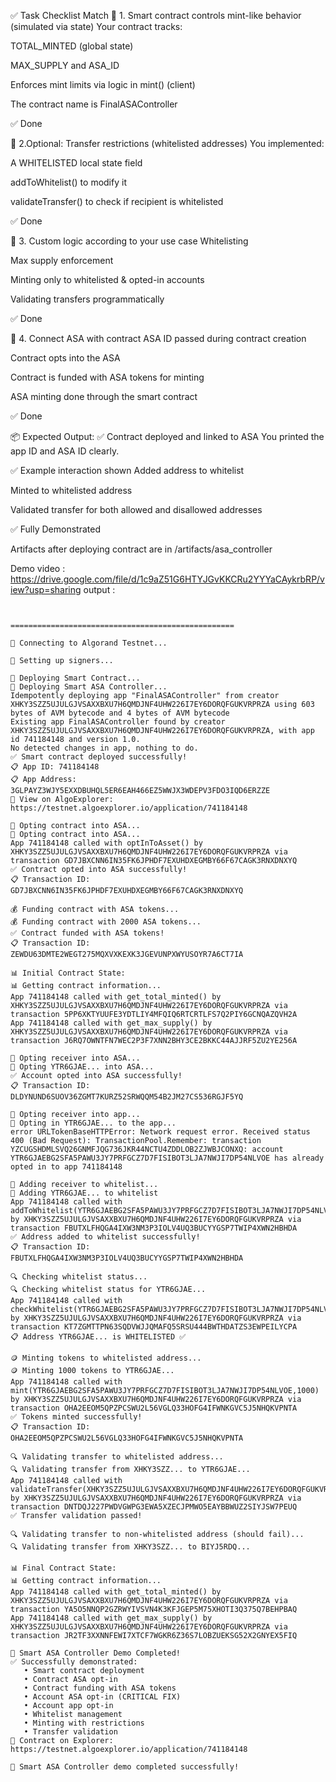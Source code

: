 
✅ Task Checklist Match
🔹 1. Smart contract controls mint-like behavior (simulated via state)
Your contract tracks:

TOTAL_MINTED (global state)

MAX_SUPPLY and ASA_ID

Enforces mint limits via logic in mint()  (client)

The contract name is FinalASAController


✅ Done

🔹 2.Optional: Transfer restrictions (whitelisted addresses)
You implemented:

A WHITELISTED local state field

addToWhitelist() to modify it

validateTransfer() to check if recipient is whitelisted

✅ Done

🔹 3. Custom logic according to your use case
Whitelisting

Max supply enforcement

Minting only to whitelisted & opted-in accounts

Validating transfers programmatically

✅ Done

🔹 4. Connect ASA with contract
ASA ID passed during contract creation

Contract opts into the ASA

Contract is funded with ASA tokens for minting

ASA minting done through the smart contract

✅ Done

📦 Expected Output:
✅ Contract deployed and linked to ASA
You printed the app ID and ASA ID clearly.

✅ Example interaction shown
Added address to whitelist

Minted to whitelisted address

Validated transfer for both allowed and disallowed addresses

✅ Fully Demonstrated


Artifacts after deploying contract are in /artifacts/asa_controller

Demo video : https://drive.google.com/file/d/1c9aZ51G6HTYJGvKKCRu2YYYaCAykrbRP/view?usp=sharing
output :

``` 


==================================================

📡 Connecting to Algorand Testnet...

🔐 Setting up signers...

🚀 Deploying Smart Contract...
🚀 Deploying Smart ASA Controller...
Idempotently deploying app "FinalASAController" from creator XHKY3SZZ5UJULGJVSAXXBXU7H6QMDJNF4UHW226I7EY6DORQFGUKVRPRZA using 603 bytes of AVM bytecode and 4 bytes of AVM bytecode
Existing app FinalASAController found by creator XHKY3SZZ5UJULGJVSAXXBXU7H6QMDJNF4UHW226I7EY6DORQFGUKVRPRZA, with app id 741184148 and version 1.0.
No detected changes in app, nothing to do.
✅ Smart contract deployed successfully!
📋 App ID: 741184148
📋 App Address: 3GLPAYZ3WJY5EXXDBUHQL5ER6EAH466EZ5WWJX3WDEPV3FDO3IQD6ERZZE
🔗 View on AlgoExplorer: https://testnet.algoexplorer.io/application/741184148

🔗 Opting contract into ASA...
🔗 Opting contract into ASA...
App 741184148 called with optInToAsset() by XHKY3SZZ5UJULGJVSAXXBXU7H6QMDJNF4UHW226I7EY6DORQFGUKVRPRZA via transaction GD7JBXCNN6IN35FK6JPHDF7EXUHDXEGMBY66F67CAGK3RNXDNXYQ
✅ Contract opted into ASA successfully!
📋 Transaction ID: GD7JBXCNN6IN35FK6JPHDF7EXUHDXEGMBY66F67CAGK3RNXDNXYQ

💰 Funding contract with ASA tokens...
💰 Funding contract with 2000 ASA tokens...
✅ Contract funded with ASA tokens!
📋 Transaction ID: ZEWDU63DMTE2WEGT275MQXVXKEXK3JGEVUNPXWYUSOYR7A6CT7IA

📊 Initial Contract State:
📊 Getting contract information...
App 741184148 called with get_total_minted() by XHKY3SZZ5UJULGJVSAXXBXU7H6QMDJNF4UHW226I7EY6DORQFGUKVRPRZA via transaction 5PP6XKTYUUFE3YDTLIY4MFQIQ6RTCRTLFS7Q2PIY6GCNQAZQVH2A
App 741184148 called with get_max_supply() by XHKY3SZZ5UJULGJVSAXXBXU7H6QMDJNF4UHW226I7EY6DORQFGUKVRPRZA via transaction J6RQ7OWNTFN7WEC2P3F7XNN2BHY3CE2BKKC44AJJRF5ZU2YE256A

🔗 Opting receiver into ASA...
🔗 Opting YTR6GJAE... into ASA...
✅ Account opted into ASA successfully!
📋 Transaction ID: DLDYNUND6SUOV36ZGMT7KURZ52SRWQQM54B2JM27CS536RGJF5YQ

🔗 Opting receiver into app...
🔗 Opting in YTR6GJAE... to the app...
error URLTokenBaseHTTPError: Network request error. Received status 400 (Bad Request): TransactionPool.Remember: transaction YZCUGSHDMLSVQ26GNMFJQG736JKR44NCTU4ZDDLOB2ZJWBJCONXQ: account YTR6GJAEBG2SFA5PAWU3JY7PRFGCZ7D7FISIBOT3LJA7NWJI7DP54NLVOE has already opted in to app 741184148
    
📝 Adding receiver to whitelist...
📝 Adding YTR6GJAE... to whitelist
App 741184148 called with addToWhitelist(YTR6GJAEBG2SFA5PAWU3JY7PRFGCZ7D7FISIBOT3LJA7NWJI7DP54NLVOE) by XHKY3SZZ5UJULGJVSAXXBXU7H6QMDJNF4UHW226I7EY6DORQFGUKVRPRZA via transaction FBUTXLFHQGA4IXW3NM3P3IOLV4UQ3BUCYYGSP7TWIP4XWN2HBHDA
✅ Address added to whitelist successfully!
📋 Transaction ID: FBUTXLFHQGA4IXW3NM3P3IOLV4UQ3BUCYYGSP7TWIP4XWN2HBHDA

🔍 Checking whitelist status...
🔍 Checking whitelist status for YTR6GJAE...
App 741184148 called with checkWhitelist(YTR6GJAEBG2SFA5PAWU3JY7PRFGCZ7D7FISIBOT3LJA7NWJI7DP54NLVOE) by XHKY3SZZ5UJULGJVSAXXBXU7H6QMDJNF4UHW226I7EY6DORQFGUKVRPRZA via transaction KT7ZGMTTPN63SQDVWJJQMAFQ5SRSU444BWTHDATZS3EWPEILYCPA
📋 Address YTR6GJAE... is WHITELISTED ✅

🪙 Minting tokens to whitelisted address...
🪙 Minting 1000 tokens to YTR6GJAE...
App 741184148 called with mint(YTR6GJAEBG2SFA5PAWU3JY7PRFGCZ7D7FISIBOT3LJA7NWJI7DP54NLVOE,1000) by XHKY3SZZ5UJULGJVSAXXBXU7H6QMDJNF4UHW226I7EY6DORQFGUKVRPRZA via transaction OHA2EEOM5QPZPCSWU2L56VGLQ33HOFG4IFWNKGVC5J5NHQKVPNTA
✅ Tokens minted successfully!
📋 Transaction ID: OHA2EEOM5QPZPCSWU2L56VGLQ33HOFG4IFWNKGVC5J5NHQKVPNTA

🔍 Validating transfer to whitelisted address...
🔍 Validating transfer from XHKY3SZZ... to YTR6GJAE...
App 741184148 called with validateTransfer(XHKY3SZZ5UJULGJVSAXXBXU7H6QMDJNF4UHW226I7EY6DORQFGUKVRPRZA,YTR6GJAEBG2SFA5PAWU3JY7PRFGCZ7D7FISIBOT3LJA7NWJI7DP54NLVOE,500) by XHKY3SZZ5UJULGJVSAXXBXU7H6QMDJNF4UHW226I7EY6DORQFGUKVRPRZA via transaction DNTDQJ227PWDVGWPG3EWA5XZECJPMWO5EAYBBWUZ2SIYJSW7PEUQ
✅ Transfer validation passed!

🔍 Validating transfer to non-whitelisted address (should fail)...
🔍 Validating transfer from XHKY3SZZ... to BIYJ5RDQ...

📊 Final Contract State:
📊 Getting contract information...
App 741184148 called with get_total_minted() by XHKY3SZZ5UJULGJVSAXXBXU7H6QMDJNF4UHW226I7EY6DORQFGUKVRPRZA via transaction YA5O5NNQP2GZRWYIVSVN4K3KFJGEP5M75XHOTI3Q375Q7BEHPBAQ
App 741184148 called with get_max_supply() by XHKY3SZZ5UJULGJVSAXXBXU7H6QMDJNF4UHW226I7EY6DORQFGUKVRPRZA via transaction JR2TF3XXNNFEWI7XTCF7WGKR6Z36S7LOBZUEKSG52X2GNYEX5FIQ

🎉 Smart ASA Controller Demo Completed!
✅ Successfully demonstrated:
   • Smart contract deployment
   • Contract ASA opt-in
   • Contract funding with ASA tokens
   • Account ASA opt-in (CRITICAL FIX)
   • Account app opt-in
   • Whitelist management
   • Minting with restrictions
   • Transfer validation
🔗 Contract on Explorer: https://testnet.algoexplorer.io/application/741184148

🎊 Smart ASA Controller demo completed successfully!



```



